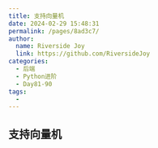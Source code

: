 ```yaml
---
title: 支持向量机
date: 2024-02-29 15:48:31
permalink: /pages/8ad3c7/
author:
  name: Riverside Joy
  link: https://github.com/RiversideJoy
categories:
  - 后端
  - Python进阶
  - Day81-90
tags:
  - 
---
```

## 支持向量机

